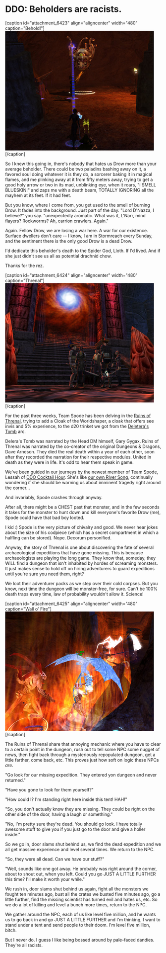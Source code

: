 # DDO: Beholders are racists.

[caption id="attachment\_6423" align="aligncenter" width="480" caption="Behold!"]![](../uploads/2011/06/dndclient-2011-06-26-22-30-40-41.jpg "Behold!")[/caption]

So I knew this going in, there's nobody that hates us Drow more than your average beholder. There could be two paladins bashing away on it, a favored soul doing whatever it is they do, a sorcerer baking it in magical flames, and me plinking away at it from fifty meters away, trying to get a good holy arrow or two in its mad, unblinking eye, when it roars, "I SMELL BLUESKIN!" and zaps me with a death beam, TOTALLY IGNORING all the mayhem at its feet. If it had feet.

But you know, where I come from, you get used to the smell of burning Drow. It fades into the background. Just part of the day. "Lord D'Nazza, I believe?" you say. "unexpectedly aromatic. What was it, L'Narr, mind flayers? Rockworms? Ah, carrion crawlers. Again."

Again. Fellow Drow, we are losing a war here. A war for our existence. Surface dwellers don't care -- I know, I am in Stormreach every Sunday, and the sentiment there is the only good Drow is a dead Drow.

I'd dedicate this beholder's death to the Spider God, Lloth. If I'd lived. And if she just didn't see us all as potential drachnid chow.

Thanks for the rez.

[caption id="attachment\_6424" align="aligncenter" width="480" caption="Threnal"][![](../uploads/2011/06/dndclient-2011-06-26-23-23-17-21.jpg "Threnal")](../uploads/2011/06/dndclient-2011-06-26-23-23-17-21.jpg)[/caption]

For the past three weeks, Team Spode has been delving in the [Ruins of Threnal](http://ddowiki.com/page/Ruins_of_Threnal), trying to add a Cloak of the Worldshaper, a cloak that offers see invis and 5% experience, to the d20 trinket we got from the [Deletera's Tomb](http://ddowiki.com/page/Delera%27s_Tomb) arc.

Delera's Tomb was narrated by the Head DM himself, Gary Gygax. Ruins of Threnal was narrated by the co-creator of the original Dungeons & Dragons, Dave Arneson. They died the real death within a year of each other, soon after they recorded the narration for their respective modules. United in death as they were in life. It's odd to hear them speak in game.

We've been guided in our journeys by the newest member of Team Spode, Lessah of [DDO Cocktail Hour](http://ddococktailhour.com/). She's like [our own River Song](http://tardis.wikia.com/wiki/River_Song), continually wondering if she should be warning us about imminent tragedy right around the corner...

And invariably, Spode crashes through anyway.

After all, there might be a CHEST past that monster, and in the few seconds it takes for the monster to hunt down and kill everyone's favorite Drow (me), Spode could have that bad boy looted.

I kid :) Spode is the very picture of chivalry and good. We never hear jokes about the size of his codpiece (which has a secret compartment in which a halfling can be stored). Nope. Decorum personified.

Anyway, the story of Threnal is one about discovering the fate of several archaeological expeditions that have gone missing. This is because archaeologists are playing the long game. They know that, someday, they WILL find a dungeon that isn't inhabited by hordes of screaming monsters. It just makes sense to hold off on hiring adventurers to guard expeditions until you're sure you need them, right?

We loot their adventurer packs as we step over their cold corpses. But you know, next time the dungeon will be monster-free, for sure. Can't be 100% death traps every time, law of probability wouldn't allow it. Science!

[caption id="attachment\_6425" align="aligncenter" width="480" caption="Wall o' Fire"]![](../uploads/2011/06/dndclient-2011-06-26-22-30-02-58.jpg "Wall o' Fire")[/caption]

The Ruins of Threnal share that annoying mechanic where you have to clear to a certain point in the dungeon, rush out to tell some NPC some nugget of news, then fight back through a mysteriously repopulated dungeon, get a little farther, come back, etc. This proves just how soft on logic these NPCs *are*.

"Go look for our missing expedition. They entered yon dungeon and never returned."

"Have you gone to look for them yourself?"

"How could I? I'm standing right here inside this tent! HAH!"

"So, you don't actually know they are missing. They could be right on the other side of the door, having a laugh or something."

"No, I'm pretty sure they're dead. You should go look. I have totally awesome stuff to give you if you just go to the door and give a holler inside."

So we go in, door slams shut behind us, we find the dead expedition and we all get massive experience and level several times. We return to the NPC.

"So, they were all dead. Can we have our stuff?"

"Well, sounds like one got away. He probably was right around the corner, about to shout out, when you left. Could you go JUST A LITTLE FURTHER this time? I'll make it worth your while."

We rush in, door slams shut behind us again, fight all the monsters we fought ten minutes ago, bust all the crates we busted five minutes ago, go a little further, find the missing scientist has turned evil and hates us, etc. So we do a lot of killing and level a bunch more times, return to the NPC.

We gather around the NPC, each of us like level five million, and he wants us to go back in and go JUST A LITTLE FURTHER and I'm thinking, I want to stand under a tent and send people to their doom. I'm level five million, bitch.

But I never do. I guess I like being bossed around by pale-faced dandies. They're all racists.

